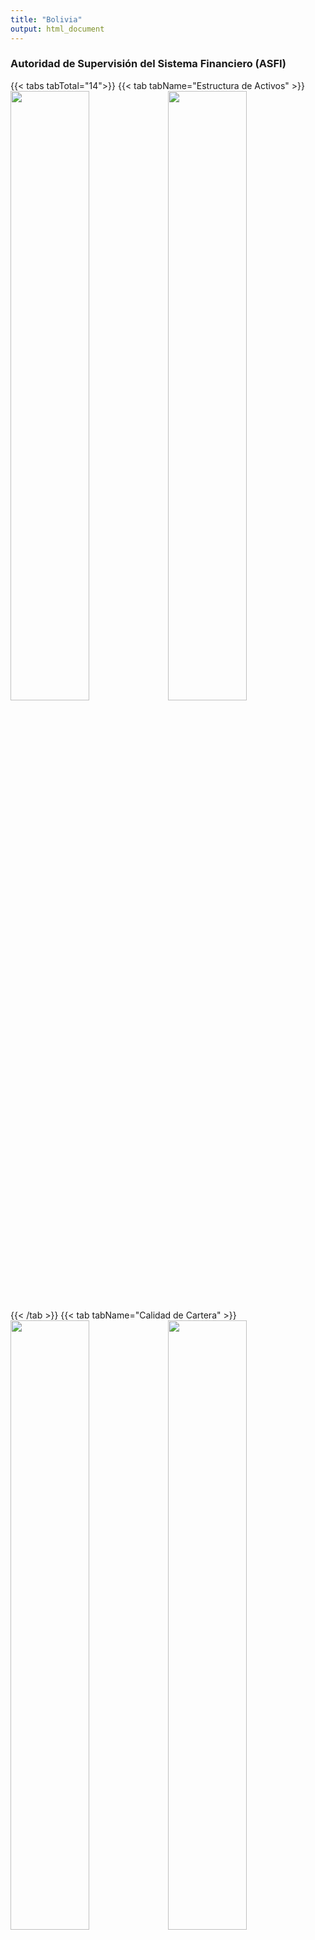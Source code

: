 ```yaml
---
title: "Bolivia"
output: html_document
---
```

<script src="{{< blogdown/postref >}}index_files/kePrint/kePrint.js"></script>
<link href="{{< blogdown/postref >}}index_files/lightable/lightable.css" rel="stylesheet" />
<script src="{{< blogdown/postref >}}index_files/kePrint/kePrint.js"></script>
<link href="{{< blogdown/postref >}}index_files/lightable/lightable.css" rel="stylesheet" />







### Autoridad de Supervisión del Sistema Financiero (ASFI)
{{< tabs tabTotal="14">}}
{{< tab tabName="Estructura de Activos" >}}
<img src="../../../../../../../../images/asfi/activos/Cartera Neta_Activo.png" width="50%" /><img src="../../../../../../../../images/asfi/activos/Disponibilidades_Activos.png" width="50%" />
{{< /tab >}}
{{< tab tabName="Calidad de Cartera" >}}
<img src="../../../../../../../../images/asfi/calidad/A Cartera con requerimiento de previsión.png" width="50%" /><img src="../../../../../../../../images/asfi/calidad/B Cartera con requerimiento de previsión.png" width="50%" /><img src="../../../../../../../../images/asfi/calidad/C Cartera con requerimiento de previsión del 20_.png" width="50%" /><img src="../../../../../../../../images/asfi/calidad/Cartera Reprog. o Reestruct. Vencida y Ejec._Cartera Reprog. o Reestruct. Total.png" width="50%" /><img src="../../../../../../../../images/asfi/calidad/Cartera reprogramada o reestructurada vigente_Cartera vigente total.png" width="50%" /><img src="../../../../../../../../images/asfi/calidad/Cartera reprogramada o reestructurada_Cartera.png" width="50%" /><img src="../../../../../../../../images/asfi/calidad/Cartera Vencida Total+Ejecución _Total Cartera.png" width="50%" /><img src="../../../../../../../../images/asfi/calidad/Cartera Vigente Total_Cartera.png" width="50%" /><img src="../../../../../../../../images/asfi/calidad/D Cartera con requerimiento de previsión del 50_.png" width="50%" /><img src="../../../../../../../../images/asfi/calidad/E Cartera con requerimiento de previsión del 80_.png" width="50%" /><img src="../../../../../../../../images/asfi/calidad/F Cartera con requerimiento de previsión del 100_.png" width="50%" /><img src="../../../../../../../../images/asfi/calidad/Prev. Cartera Incobrable_Cartera.png" width="50%" /><img src="../../../../../../../../images/asfi/calidad/Prod. Financieros Devengados por Cobrar CarteraCartera.png" width="50%" />
{{< /tab >}}
{{< tab tabName="Estructura Financiera" >}} 
<img src="../../../../../../../../images/asfi/esfinanciera/Activo improductivo_Patrimonio.png" width="50%" /><img src="../../../../../../../../images/asfi/esfinanciera/Activo Productivo_Activo+Contingente.png" width="50%" /><img src="../../../../../../../../images/asfi/esfinanciera/Activo Productivo-Pasivo con Costo_Pasivo con Costo.png" width="50%" /><img src="../../../../../../../../images/asfi/esfinanciera/Pasivo con Costo_Pasivo+Contingente.png" width="50%" />
{{< /tab >}}
{{< tab tabName="Estructura de Gastos de Administración">}}
<img src="../../../../../../../../images/asfi/gastos/Deprec.y Amortizaciones_Gastos de Administración.png" width="50%" /><img src="../../../../../../../../images/asfi/gastos/Gastos de Administración_Total Egresos.png" width="50%" /><img src="../../../../../../../../images/asfi/gastos/Gastos de Personal_Gastos de Administración.png" width="50%" /><img src="../../../../../../../../images/asfi/gastos/Otros Gastos Administración_Gastos de Administración.png" width="50%" />
{{< /tab >}} 
{{< tab tabName="Ingresos y Gastos Financieros">}}
<img src="../../../../../../../../images/asfi/ingresos/cargosbcb.png" width="50%" /><img src="../../../../../../../../images/asfi/ingresos/Int. Depósitos Caja de Ahorro_Oblig. Púb. Ctas. Ahorro.png" width="50%" /><img src="../../../../../../../../images/asfi/ingresos/Int. Depósitos Púb. a Plazo_Depósitos Púb. a Plazo.png" width="50%" /><img src="../../../../../../../../images/asfi/ingresos/Int. Oblig. con Emp. públicas_Oblig. cemp. públicas.png" width="50%" /><img src="../../../../../../../../images/asfi/ingresos/Int. Oblig. Púb. a la Vista_Oblig. Púb. a la Vista.png" width="50%" /><img src="../../../../../../../../images/asfi/ingresos/Int. penales Cartera en Ejecución Total_Productos cartera en Ejecución.png" width="50%" /><img src="../../../../../../../../images/asfi/ingresos/Int. penales Cartera Vencida Total y en Ejecución Total_Productos cartera Vencida Total y en Ejecución.png" width="50%" /><img src="../../../../../../../../images/asfi/ingresos/Int. penales Cartera Vencida Total_Productos cartera vencida total.png" width="50%" /><img src="../../../../../../../../images/asfi/ingresos/Productos por Cartera Reprog. y Reestruct. Vencida y en Ejec._Cartera Reprog. y Reestruct. Vencida.png" width="50%" /><img src="../../../../../../../../images/asfi/ingresos/Productos por Cartera Reprog. y Reestruct. Vigente_Cartera Reprog. y Reestruct. Vigente.png" width="50%" /><img src="../../../../../../../../images/asfi/ingresos/Productos por Cartera Vencida y en Ejecución_Cartera Vencida y en Ejecución.png" width="50%" /><img src="../../../../../../../../images/asfi/ingresos/Productos por Cartera Vigente_Cartera Vigente.png" width="50%" />
{{< /tab >}} 
{{< tab tabName="Liquidez">}}
<img src="../../../../../../../../images/asfi/liquidez/Activos líquidos_Pasivos de corto plazo.png" width="50%" /><img src="../../../../../../../../images/asfi/liquidez/Disponib.+Inv.Temp._Oblig.a Corto Plazo.png" width="50%" /><img src="../../../../../../../../images/asfi/liquidez/Disponib.+Inv.Temp._Pasivo.png" width="50%" /><img src="../../../../../../../../images/asfi/liquidez/Disponibilidades_Oblig.a Corto Plazo.png" width="50%" /><img src="../../../../../../../../images/asfi/liquidez/Disponibilidades+Inv.Temporarias_Activo.png" width="50%" />
{{< /tab >}} 
{{< tab tabName="Estructura de Obligaciones">}}
<img src="../../../../../../../../images/asfi/obligaciones/Días de permanencia de los depósitos a plazo fijo.png" width="50%" /><img src="../../../../../../../../images/asfi/obligaciones/Oblig. Personas Jurídicas e Institucionales_Total Oblig. Público.png" width="50%" /><img src="../../../../../../../../images/asfi/obligaciones/Oblig. Personas Naturales_Total Oblig. Público.png" width="50%" />
{{< /tab >}} 
{{< tab tabName="Estructura de Pasivos">}}
<img src="../../../../../../../../images/asfi/pasivos/Oblig. con Bancos y Ent. Fin._Pasivo+Patrimonio.png" width="50%" /><img src="../../../../../../../../images/asfi/pasivos/Oblig. con el Público y con Empresas Públicas_Pasivo+Patrimonio.png" width="50%" /><img src="../../../../../../../../images/asfi/pasivos/Oblig. con el_ PúblicoPasivo+Patrimonio.png" width="50%" /><img src="../../../../../../../../images/asfi/pasivos/Oblig. Subordinadas_Pasivo+Patrimonio.png" width="50%" />
{{< /tab >}} 
{{< tab tabName="Ratios de Eficiencia (anualizado)">}}
<img src="../../../../../../../../images/asfi/ratios/Gastos de Administración_(Activo+Contingente).png" width="50%" /><img src="../../../../../../../../images/asfi/ratios/Gastos de Administración_(Cartera+Contingente).png" width="50%" /><img src="../../../../../../../../images/asfi/ratios/Gastos de Administración_Activo Productivo Promedio neto de Contingente.png" width="50%" /><img src="../../../../../../../../images/asfi/ratios/Gastos de Administración_Depósito.png" width="50%" />
{{< /tab >}} 
{{< tab tabName="Ratios de Eficiencia (anualizado)">}}
<img src="../../../../../../../../images/asfi/rentabilidad/Resultado de Operación Bruto_(Activo+Contingente).png" width="50%" /><img src="../../../../../../../../images/asfi/rentabilidad/Resultado de operación después de Incobrables_(Activo + Contingente).png" width="50%" /><img src="../../../../../../../../images/asfi/rentabilidad/Resultado de Operación Neto Antes de Impuestos_(Activo+Contingente).png" width="50%" /><img src="../../../../../../../../images/asfi/rentabilidad/Resultado de Operación Neto_(Activo + Contingente).png" width="50%" /><img src="../../../../../../../../images/asfi/rentabilidad/Resultado Financiero Bruto_(Activo + Contingente).png" width="50%" /><img src="../../../../../../../../images/asfi/rentabilidad/Resultado Neto de la Gestión_(Activo+Contingente) (ROA).png" width="50%" /><img src="../../../../../../../../images/asfi/rentabilidad/Resultado Neto de la Gestión_Patrimonio (ROE.png" width="50%" />
{{< /tab >}} 
{{< tab tabName="Resultados (anualizado)">}}
<img src="../../../../../../../../images/asfi/resultados/Ajustes netos por inflación y por diferencias de cambio_Activo+Conting.png" width="50%" /><img src="../../../../../../../../images/asfi/resultados/Cargos por Incob. Netos de Recuper._Activo+Conting..png" width="50%" /><img src="../../../../../../../../images/asfi/resultados/Deprec. y Desval. Bienes de Uso_Bienes de Uso-Terrenos.png" width="50%" /><img src="../../../../../../../../images/asfi/resultados/Gastos de Administración_Activo+Contingente.png" width="50%" /><img src="../../../../../../../../images/asfi/resultados/Gastos Financieros_Activo+Contingente.png" width="50%" /><img src="../../../../../../../../images/asfi/resultados/Gastos Financieros_Pasivos con costo promedio.png" width="50%" /><img src="../../../../../../../../images/asfi/resultados/Ing. Extraord. y de Gest. Ant. Netos_Activo+Conting..png" width="50%" /><img src="../../../../../../../../images/asfi/resultados/Ingresos Financieros_Activo+Contingente.png" width="50%" /><img src="../../../../../../../../images/asfi/resultados/Otros Ingresos Operativos Netos_Activo+Contingente.png" width="50%" />
{{< /tab >}} 
{{< tab tabName="Solvencia">}}
<img src="../../../../../../../../images/asfi/solvencia/Cartera Vencida + Ejec. reprog. o reestruct._Patrimonio.png" width="50%" /><img src="../../../../../../../../images/asfi/solvencia/Cartera Vencida Total + Eje.Total - Prev_Patrimonio.png" width="50%" /><img src="../../../../../../../../images/asfi/solvencia/Cartera Vencida Total + Ejecución Total_Patrimonio.png" width="50%" /><img src="../../../../../../../../images/asfi/solvencia/Coeficiente de Adecuación Patrimonial.png" width="50%" /><img src="../../../../../../../../images/asfi/solvencia/Patrimonio_Activo.png" width="50%" /><img src="../../../../../../../../images/asfi/solvencia/Patrimonio_Activo+Contingte..png" width="50%" />
{{< /tab >}} 
{{< tab tabName="Cálculo Spread Efectivo (anualizado)">}}
<img src="../../../../../../../../images/asfi/spread/1.png" width="50%" /><img src="../../../../../../../../images/asfi/spread/2.png" width="50%" /><img src="../../../../../../../../images/asfi/spread/3.png" width="50%" /><img src="../../../../../../../../images/asfi/spread/4.png" width="50%" /><img src="../../../../../../../../images/asfi/spread/5.png" width="50%" /><img src="../../../../../../../../images/asfi/spread/6.png" width="50%" /><img src="../../../../../../../../images/asfi/spread/7.png" width="50%" />
{{< /tab >}} 
{{< tab tabName="Utillización Spread Efectivo">}}
<img src="../../../../../../../../images/asfi/spread-efectivo/Ajustes netos por inflación y por diferencia de cambio.png" width="50%" /><img src="../../../../../../../../images/asfi/spread-efectivo/Gastos administrativos.png" width="50%" /><img src="../../../../../../../../images/asfi/spread-efectivo/Incobrabilidad.png" width="50%" /><img src="../../../../../../../../images/asfi/spread-efectivo/Resultados extraordinarios.png" width="50%" /><img src="../../../../../../../../images/asfi/spread-efectivo/Resultados gestiones anteriores.png" width="50%" /><img src="../../../../../../../../images/asfi/spread-efectivo/SPREAD EFECTIVO.png" width="50%" /><img src="../../../../../../../../images/asfi/spread-efectivo/UTILIDAD NETA.png" width="50%" />
{{< /tab >}} 
{{< /tabs >}}



### Banco Central de Bolivia (BCB)


{{< tabs tabTotal="14">}}
{{< tab tabName="Balance BCB">}}



<img src="{{< blogdown/postref >}}index_files/figure-html/balance_bcb-1.png" width="1056" /><table class=" lightable-paper table" style='font-family: "Arial Narrow", arial, helvetica, sans-serif; width: auto !important; margin-left: auto; margin-right: auto; margin-left: auto; margin-right: auto;'>
 <thead>
  <tr>
   <th style="text-align:center;position: sticky; top:0; background-color: #FFFFFF;"> Año </th>
   <th style="text-align:center;position: sticky; top:0; background-color: #FFFFFF;"> Reservas Internacionales Brutas </th>
   <th style="text-align:center;position: sticky; top:0; background-color: #FFFFFF;"> Aportes a Organismos Internacionales </th>
   <th style="text-align:center;position: sticky; top:0; background-color: #FFFFFF;"> Otros Activos Externos de Mediano y Largo Plazo </th>
   <th style="text-align:center;position: sticky; top:0; background-color: #FFFFFF;"> Crédito al Sector Público </th>
   <th style="text-align:center;position: sticky; top:0; background-color: #FFFFFF;"> Crédito al Sector Financiero </th>
   <th style="text-align:center;position: sticky; top:0; background-color: #FFFFFF;"> Otras Cuentas de Activo </th>
   <th style="text-align:center;position: sticky; top:0; background-color: #FFFFFF;"> Total Activo </th>
  </tr>
 </thead>
<tbody>
  <tr>
   <td style="text-align:center;color: #eee !important;background-color: #212529 !important;"> 1998 </td>
   <td style="text-align:center;color: #eee !important;background-color: #212529 !important;"> 6,727 </td>
   <td style="text-align:center;color: #eee !important;background-color: #212529 !important;"> 684 </td>
   <td style="text-align:center;color: #eee !important;background-color: #212529 !important;"> 0 </td>
   <td style="text-align:center;color: #eee !important;background-color: #212529 !important;"> 3,567 </td>
   <td style="text-align:center;color: #eee !important;background-color: #212529 !important;"> 3,090 </td>
   <td style="text-align:center;color: #eee !important;background-color: #212529 !important;"> 8,693 </td>
   <td style="text-align:center;color: #eee !important;background-color: #212529 !important;"> 22,760 </td>
  </tr>
  <tr>
   <td style="text-align:center;color: #eee !important;background-color: #212529 !important;"> 1999 </td>
   <td style="text-align:center;color: #eee !important;background-color: #212529 !important;"> 7,312 </td>
   <td style="text-align:center;color: #eee !important;background-color: #212529 !important;"> 733 </td>
   <td style="text-align:center;color: #eee !important;background-color: #212529 !important;"> 0 </td>
   <td style="text-align:center;color: #eee !important;background-color: #212529 !important;"> 4,057 </td>
   <td style="text-align:center;color: #eee !important;background-color: #212529 !important;"> 3,375 </td>
   <td style="text-align:center;color: #eee !important;background-color: #212529 !important;"> 720 </td>
   <td style="text-align:center;color: #eee !important;background-color: #212529 !important;"> 16,196 </td>
  </tr>
  <tr>
   <td style="text-align:center;color: #eee !important;background-color: #212529 !important;"> 2000 </td>
   <td style="text-align:center;color: #eee !important;background-color: #212529 !important;"> 7,399 </td>
   <td style="text-align:center;color: #eee !important;background-color: #212529 !important;"> 789 </td>
   <td style="text-align:center;color: #eee !important;background-color: #212529 !important;"> 0 </td>
   <td style="text-align:center;color: #eee !important;background-color: #212529 !important;"> 4,661 </td>
   <td style="text-align:center;color: #eee !important;background-color: #212529 !important;"> 2,707 </td>
   <td style="text-align:center;color: #eee !important;background-color: #212529 !important;"> 998 </td>
   <td style="text-align:center;color: #eee !important;background-color: #212529 !important;"> 16,554 </td>
  </tr>
  <tr>
   <td style="text-align:center;color: #eee !important;background-color: #212529 !important;"> 2001 </td>
   <td style="text-align:center;color: #eee !important;background-color: #212529 !important;"> 7,690 </td>
   <td style="text-align:center;color: #eee !important;background-color: #212529 !important;"> 850 </td>
   <td style="text-align:center;color: #eee !important;background-color: #212529 !important;"> 0 </td>
   <td style="text-align:center;color: #eee !important;background-color: #212529 !important;"> 5,436 </td>
   <td style="text-align:center;color: #eee !important;background-color: #212529 !important;"> 2,618 </td>
   <td style="text-align:center;color: #eee !important;background-color: #212529 !important;"> 1,048 </td>
   <td style="text-align:center;color: #eee !important;background-color: #212529 !important;"> 17,642 </td>
  </tr>
  <tr>
   <td style="text-align:center;color: #eee !important;background-color: #212529 !important;"> 2002 </td>
   <td style="text-align:center;color: #eee !important;background-color: #212529 !important;"> 6,709 </td>
   <td style="text-align:center;color: #eee !important;background-color: #212529 !important;"> 946 </td>
   <td style="text-align:center;color: #eee !important;background-color: #212529 !important;"> 0 </td>
   <td style="text-align:center;color: #eee !important;background-color: #212529 !important;"> 6,492 </td>
   <td style="text-align:center;color: #eee !important;background-color: #212529 !important;"> 2,501 </td>
   <td style="text-align:center;color: #eee !important;background-color: #212529 !important;"> 934 </td>
   <td style="text-align:center;color: #eee !important;background-color: #212529 !important;"> 17,582 </td>
  </tr>
  <tr>
   <td style="text-align:center;color: #eee !important;background-color: #212529 !important;"> 2003 </td>
   <td style="text-align:center;color: #eee !important;background-color: #212529 !important;"> 8,572 </td>
   <td style="text-align:center;color: #eee !important;background-color: #212529 !important;"> 1,082 </td>
   <td style="text-align:center;color: #eee !important;background-color: #212529 !important;"> 44 </td>
   <td style="text-align:center;color: #eee !important;background-color: #212529 !important;"> 7,253 </td>
   <td style="text-align:center;color: #eee !important;background-color: #212529 !important;"> 2,497 </td>
   <td style="text-align:center;color: #eee !important;background-color: #212529 !important;"> 1,029 </td>
   <td style="text-align:center;color: #eee !important;background-color: #212529 !important;"> 20,476 </td>
  </tr>
  <tr>
   <td style="text-align:center;color: #eee !important;background-color: #212529 !important;"> 2004 </td>
   <td style="text-align:center;color: #eee !important;background-color: #212529 !important;"> 10,225 </td>
   <td style="text-align:center;color: #eee !important;background-color: #212529 !important;"> 1,134 </td>
   <td style="text-align:center;color: #eee !important;background-color: #212529 !important;"> 121 </td>
   <td style="text-align:center;color: #eee !important;background-color: #212529 !important;"> 7,866 </td>
   <td style="text-align:center;color: #eee !important;background-color: #212529 !important;"> 2,182 </td>
   <td style="text-align:center;color: #eee !important;background-color: #212529 !important;"> 905 </td>
   <td style="text-align:center;color: #eee !important;background-color: #212529 !important;"> 22,432 </td>
  </tr>
  <tr>
   <td style="text-align:center;color: #eee !important;background-color: #212529 !important;"> 2005 </td>
   <td style="text-align:center;color: #eee !important;background-color: #212529 !important;"> 14,387 </td>
   <td style="text-align:center;color: #eee !important;background-color: #212529 !important;"> 1,151 </td>
   <td style="text-align:center;color: #eee !important;background-color: #212529 !important;"> 142 </td>
   <td style="text-align:center;color: #eee !important;background-color: #212529 !important;"> 8,025 </td>
   <td style="text-align:center;color: #eee !important;background-color: #212529 !important;"> 2,071 </td>
   <td style="text-align:center;color: #eee !important;background-color: #212529 !important;"> 876 </td>
   <td style="text-align:center;color: #eee !important;background-color: #212529 !important;"> 26,653 </td>
  </tr>
  <tr>
   <td style="text-align:center;color: #eee !important;background-color: #212529 !important;"> 2006 </td>
   <td style="text-align:center;color: #eee !important;background-color: #212529 !important;"> 25,328 </td>
   <td style="text-align:center;color: #eee !important;background-color: #212529 !important;"> 1,164 </td>
   <td style="text-align:center;color: #eee !important;background-color: #212529 !important;"> 1,395 </td>
   <td style="text-align:center;color: #eee !important;background-color: #212529 !important;"> 6,220 </td>
   <td style="text-align:center;color: #eee !important;background-color: #212529 !important;"> 2,016 </td>
   <td style="text-align:center;color: #eee !important;background-color: #212529 !important;"> 1,014 </td>
   <td style="text-align:center;color: #eee !important;background-color: #212529 !important;"> 37,137 </td>
  </tr>
  <tr>
   <td style="text-align:center;color: #eee !important;background-color: #212529 !important;"> 2007 </td>
   <td style="text-align:center;color: #eee !important;background-color: #212529 !important;"> 40,261 </td>
   <td style="text-align:center;color: #eee !important;background-color: #212529 !important;"> 1,133 </td>
   <td style="text-align:center;color: #eee !important;background-color: #212529 !important;"> 1,469 </td>
   <td style="text-align:center;color: #eee !important;background-color: #212529 !important;"> 6,511 </td>
   <td style="text-align:center;color: #eee !important;background-color: #212529 !important;"> 2,119 </td>
   <td style="text-align:center;color: #eee !important;background-color: #212529 !important;"> 998 </td>
   <td style="text-align:center;color: #eee !important;background-color: #212529 !important;"> 52,491 </td>
  </tr>
  <tr>
   <td style="text-align:center;color: #eee !important;background-color: #212529 !important;"> 2008 </td>
   <td style="text-align:center;color: #eee !important;background-color: #212529 !important;"> 53,824 </td>
   <td style="text-align:center;color: #eee !important;background-color: #212529 !important;"> 1,059 </td>
   <td style="text-align:center;color: #eee !important;background-color: #212529 !important;"> 1,417 </td>
   <td style="text-align:center;color: #eee !important;background-color: #212529 !important;"> 8,910 </td>
   <td style="text-align:center;color: #eee !important;background-color: #212529 !important;"> 1,681 </td>
   <td style="text-align:center;color: #eee !important;background-color: #212529 !important;"> 981 </td>
   <td style="text-align:center;color: #eee !important;background-color: #212529 !important;"> 67,872 </td>
  </tr>
  <tr>
   <td style="text-align:center;color: #eee !important;background-color: #212529 !important;"> 2009 </td>
   <td style="text-align:center;color: #eee !important;background-color: #212529 !important;"> 59,806 </td>
   <td style="text-align:center;color: #eee !important;background-color: #212529 !important;"> 1,078 </td>
   <td style="text-align:center;color: #eee !important;background-color: #212529 !important;"> 1,466 </td>
   <td style="text-align:center;color: #eee !important;background-color: #212529 !important;"> 9,530 </td>
   <td style="text-align:center;color: #eee !important;background-color: #212529 !important;"> 1,364 </td>
   <td style="text-align:center;color: #eee !important;background-color: #212529 !important;"> 968 </td>
   <td style="text-align:center;color: #eee !important;background-color: #212529 !important;"> 74,210 </td>
  </tr>
  <tr>
   <td style="text-align:center;color: #eee !important;background-color: #212529 !important;"> 2010 </td>
   <td style="text-align:center;color: #eee !important;background-color: #212529 !important;"> 67,528 </td>
   <td style="text-align:center;color: #eee !important;background-color: #212529 !important;"> 1,321 </td>
   <td style="text-align:center;color: #eee !important;background-color: #212529 !important;"> 1,621 </td>
   <td style="text-align:center;color: #eee !important;background-color: #212529 !important;"> 10,215 </td>
   <td style="text-align:center;color: #eee !important;background-color: #212529 !important;"> 1,293 </td>
   <td style="text-align:center;color: #eee !important;background-color: #212529 !important;"> 983 </td>
   <td style="text-align:center;color: #eee !important;background-color: #212529 !important;"> 82,961 </td>
  </tr>
  <tr>
   <td style="text-align:center;color: #eee !important;background-color: #212529 !important;"> 2011 </td>
   <td style="text-align:center;color: #eee !important;background-color: #212529 !important;"> 82,450 </td>
   <td style="text-align:center;color: #eee !important;background-color: #212529 !important;"> 1,345 </td>
   <td style="text-align:center;color: #eee !important;background-color: #212529 !important;"> 1,467 </td>
   <td style="text-align:center;color: #eee !important;background-color: #212529 !important;"> 13,475 </td>
   <td style="text-align:center;color: #eee !important;background-color: #212529 !important;"> 1,073 </td>
   <td style="text-align:center;color: #eee !important;background-color: #212529 !important;"> 930 </td>
   <td style="text-align:center;color: #eee !important;background-color: #212529 !important;"> 100,740 </td>
  </tr>
  <tr>
   <td style="text-align:center;color: #eee !important;background-color: #212529 !important;"> 2012 </td>
   <td style="text-align:center;color: #eee !important;background-color: #212529 !important;"> 95,537 </td>
   <td style="text-align:center;color: #eee !important;background-color: #212529 !important;"> 2,166 </td>
   <td style="text-align:center;color: #eee !important;background-color: #212529 !important;"> 1,479 </td>
   <td style="text-align:center;color: #eee !important;background-color: #212529 !important;"> 18,151 </td>
   <td style="text-align:center;color: #eee !important;background-color: #212529 !important;"> 1,230 </td>
   <td style="text-align:center;color: #eee !important;background-color: #212529 !important;"> 925 </td>
   <td style="text-align:center;color: #eee !important;background-color: #212529 !important;"> 119,488 </td>
  </tr>
  <tr>
   <td style="text-align:center;color: #eee !important;background-color: #212529 !important;"> 2013 </td>
   <td style="text-align:center;color: #eee !important;background-color: #212529 !important;"> 98,991 </td>
   <td style="text-align:center;color: #eee !important;background-color: #212529 !important;"> 1,683 </td>
   <td style="text-align:center;color: #eee !important;background-color: #212529 !important;"> 1,733 </td>
   <td style="text-align:center;color: #eee !important;background-color: #212529 !important;"> 22,555 </td>
   <td style="text-align:center;color: #eee !important;background-color: #212529 !important;"> 5,304 </td>
   <td style="text-align:center;color: #eee !important;background-color: #212529 !important;"> 832 </td>
   <td style="text-align:center;color: #eee !important;background-color: #212529 !important;"> 131,098 </td>
  </tr>
  <tr>
   <td style="text-align:center;color: #eee !important;background-color: #212529 !important;"> 2014 </td>
   <td style="text-align:center;color: #eee !important;background-color: #212529 !important;"> 103,745 </td>
   <td style="text-align:center;color: #eee !important;background-color: #212529 !important;"> 1,755 </td>
   <td style="text-align:center;color: #eee !important;background-color: #212529 !important;"> 1,689 </td>
   <td style="text-align:center;color: #eee !important;background-color: #212529 !important;"> 26,354 </td>
   <td style="text-align:center;color: #eee !important;background-color: #212529 !important;"> 5,371 </td>
   <td style="text-align:center;color: #eee !important;background-color: #212529 !important;"> 839 </td>
   <td style="text-align:center;color: #eee !important;background-color: #212529 !important;"> 139,754 </td>
  </tr>
  <tr>
   <td style="text-align:center;color: #eee !important;background-color: #212529 !important;"> 2015 </td>
   <td style="text-align:center;color: #eee !important;background-color: #212529 !important;"> 89,565 </td>
   <td style="text-align:center;color: #eee !important;background-color: #212529 !important;"> 1,733 </td>
   <td style="text-align:center;color: #eee !important;background-color: #212529 !important;"> 1,696 </td>
   <td style="text-align:center;color: #eee !important;background-color: #212529 !important;"> 31,516 </td>
   <td style="text-align:center;color: #eee !important;background-color: #212529 !important;"> 5,215 </td>
   <td style="text-align:center;color: #eee !important;background-color: #212529 !important;"> 1,581 </td>
   <td style="text-align:center;color: #eee !important;background-color: #212529 !important;"> 131,305 </td>
  </tr>
  <tr>
   <td style="text-align:center;color: #eee !important;background-color: #212529 !important;"> 2016 </td>
   <td style="text-align:center;color: #eee !important;background-color: #212529 !important;"> 69,158 </td>
   <td style="text-align:center;color: #eee !important;background-color: #212529 !important;"> 1,631 </td>
   <td style="text-align:center;color: #eee !important;background-color: #212529 !important;"> 1,717 </td>
   <td style="text-align:center;color: #eee !important;background-color: #212529 !important;"> 38,696 </td>
   <td style="text-align:center;color: #eee !important;background-color: #212529 !important;"> 5,281 </td>
   <td style="text-align:center;color: #eee !important;background-color: #212529 !important;"> 2,194 </td>
   <td style="text-align:center;color: #eee !important;background-color: #212529 !important;"> 118,677 </td>
  </tr>
  <tr>
   <td style="text-align:center;color: #eee !important;background-color: #212529 !important;"> 2017 </td>
   <td style="text-align:center;color: #eee !important;background-color: #212529 !important;"> 70,388 </td>
   <td style="text-align:center;color: #eee !important;background-color: #212529 !important;"> 1,546 </td>
   <td style="text-align:center;color: #eee !important;background-color: #212529 !important;"> 1,746 </td>
   <td style="text-align:center;color: #eee !important;background-color: #212529 !important;"> 46,408 </td>
   <td style="text-align:center;color: #eee !important;background-color: #212529 !important;"> 2,507 </td>
   <td style="text-align:center;color: #eee !important;background-color: #212529 !important;"> 2,166 </td>
   <td style="text-align:center;color: #eee !important;background-color: #212529 !important;"> 124,760 </td>
  </tr>
  <tr>
   <td style="text-align:center;color: #eee !important;background-color: #212529 !important;"> 2018 </td>
   <td style="text-align:center;color: #eee !important;background-color: #212529 !important;"> 61,372 </td>
   <td style="text-align:center;color: #eee !important;background-color: #212529 !important;"> 1,541 </td>
   <td style="text-align:center;color: #eee !important;background-color: #212529 !important;"> 1,753 </td>
   <td style="text-align:center;color: #eee !important;background-color: #212529 !important;"> 52,830 </td>
   <td style="text-align:center;color: #eee !important;background-color: #212529 !important;"> 447 </td>
   <td style="text-align:center;color: #eee !important;background-color: #212529 !important;"> 2,134 </td>
   <td style="text-align:center;color: #eee !important;background-color: #212529 !important;"> 120,077 </td>
  </tr>
  <tr>
   <td style="text-align:center;color: #eee !important;background-color: #212529 !important;"> 2019 </td>
   <td style="text-align:center;color: #eee !important;background-color: #212529 !important;"> 44,367 </td>
   <td style="text-align:center;color: #eee !important;background-color: #212529 !important;"> 1,529 </td>
   <td style="text-align:center;color: #eee !important;background-color: #212529 !important;"> 1,803 </td>
   <td style="text-align:center;color: #eee !important;background-color: #212529 !important;"> 60,469 </td>
   <td style="text-align:center;color: #eee !important;background-color: #212529 !important;"> 10,384 </td>
   <td style="text-align:center;color: #eee !important;background-color: #212529 !important;"> 2,138 </td>
   <td style="text-align:center;color: #eee !important;background-color: #212529 !important;"> 120,691 </td>
  </tr>
  <tr>
   <td style="text-align:center;color: #eee !important;background-color: #212529 !important;"> 2020 </td>
   <td style="text-align:center;color: #eee !important;background-color: #212529 !important;"> 36,193 </td>
   <td style="text-align:center;color: #eee !important;background-color: #212529 !important;"> 1,520 </td>
   <td style="text-align:center;color: #eee !important;background-color: #212529 !important;"> 1,868 </td>
   <td style="text-align:center;color: #eee !important;background-color: #212529 !important;"> 84,888 </td>
   <td style="text-align:center;color: #eee !important;background-color: #212529 !important;"> 16,778 </td>
   <td style="text-align:center;color: #eee !important;background-color: #212529 !important;"> 2,183 </td>
   <td style="text-align:center;color: #eee !important;background-color: #212529 !important;"> 143,429 </td>
  </tr>
  <tr>
   <td style="text-align:center;color: #eee !important;background-color: #212529 !important;"> 2021 </td>
   <td style="text-align:center;color: #eee !important;background-color: #212529 !important;"> 32,609 </td>
   <td style="text-align:center;color: #eee !important;background-color: #212529 !important;"> 1,520 </td>
   <td style="text-align:center;color: #eee !important;background-color: #212529 !important;"> 1,970 </td>
   <td style="text-align:center;color: #eee !important;background-color: #212529 !important;"> 98,666 </td>
   <td style="text-align:center;color: #eee !important;background-color: #212529 !important;"> 18,587 </td>
   <td style="text-align:center;color: #eee !important;background-color: #212529 !important;"> 2,128 </td>
   <td style="text-align:center;color: #eee !important;background-color: #212529 !important;"> 155,480 </td>
  </tr>
  <tr>
   <td style="text-align:center;color: #eee !important;background-color: #212529 !important;"> 2022 </td>
   <td style="text-align:center;color: #eee !important;background-color: #212529 !important;"> 26,042 </td>
   <td style="text-align:center;color: #eee !important;background-color: #212529 !important;"> 1,520 </td>
   <td style="text-align:center;color: #eee !important;background-color: #212529 !important;"> 1,971 </td>
   <td style="text-align:center;color: #eee !important;background-color: #212529 !important;"> 102,607 </td>
   <td style="text-align:center;color: #eee !important;background-color: #212529 !important;"> 20,506 </td>
   <td style="text-align:center;color: #eee !important;background-color: #212529 !important;"> 2,160 </td>
   <td style="text-align:center;color: #eee !important;background-color: #212529 !important;"> 154,806 </td>
  </tr>
</tbody>
</table>

<table class=" lightable-paper table" style='font-family: "Arial Narrow", arial, helvetica, sans-serif; width: auto !important; margin-left: auto; margin-right: auto; margin-left: auto; margin-right: auto;'>
 <thead>
  <tr>
   <th style="text-align:center;position: sticky; top:0; background-color: #FFFFFF;"> Año </th>
   <th style="text-align:center;position: sticky; top:0; background-color: #FFFFFF;"> Emisión Monetaria </th>
   <th style="text-align:center;position: sticky; top:0; background-color: #FFFFFF;"> Depósitos Bancarios </th>
   <th style="text-align:center;position: sticky; top:0; background-color: #FFFFFF;"> Obligaciones Externas a Mediano y Largo Plazo </th>
   <th style="text-align:center;position: sticky; top:0; background-color: #FFFFFF;"> Otras Cuentas Pasivo </th>
   <th style="text-align:center;position: sticky; top:0; background-color: #FFFFFF;"> Patrimonio Neto </th>
   <th style="text-align:center;position: sticky; top:0; background-color: #FFFFFF;"> Depósitos del Sector Público </th>
   <th style="text-align:center;position: sticky; top:0; background-color: #FFFFFF;"> Total Pasivo </th>
  </tr>
 </thead>
<tbody>
  <tr>
   <td style="text-align:center;color: #eee !important;background-color: #212529 !important;"> 1998 </td>
   <td style="text-align:center;color: #eee !important;background-color: #212529 !important;"> 2,419 </td>
   <td style="text-align:center;color: #eee !important;background-color: #212529 !important;"> 1,150 </td>
   <td style="text-align:center;color: #eee !important;background-color: #212529 !important;"> 2,455 </td>
   <td style="text-align:center;color: #eee !important;background-color: #212529 !important;"> 8,507 </td>
   <td style="text-align:center;color: #eee !important;background-color: #212529 !important;"> 3,221 </td>
   <td style="text-align:center;color: #eee !important;background-color: #212529 !important;"> 4,007 </td>
   <td style="text-align:center;color: #eee !important;background-color: #212529 !important;"> 22,606 </td>
  </tr>
  <tr>
   <td style="text-align:center;color: #eee !important;background-color: #212529 !important;"> 1999 </td>
   <td style="text-align:center;color: #eee !important;background-color: #212529 !important;"> 2,419 </td>
   <td style="text-align:center;color: #eee !important;background-color: #212529 !important;"> 1,870 </td>
   <td style="text-align:center;color: #eee !important;background-color: #212529 !important;"> 2,407 </td>
   <td style="text-align:center;color: #eee !important;background-color: #212529 !important;"> 206 </td>
   <td style="text-align:center;color: #eee !important;background-color: #212529 !important;"> 3,877 </td>
   <td style="text-align:center;color: #eee !important;background-color: #212529 !important;"> 4,368 </td>
   <td style="text-align:center;color: #eee !important;background-color: #212529 !important;"> 15,939 </td>
  </tr>
  <tr>
   <td style="text-align:center;color: #eee !important;background-color: #212529 !important;"> 2000 </td>
   <td style="text-align:center;color: #eee !important;background-color: #212529 !important;"> 2,424 </td>
   <td style="text-align:center;color: #eee !important;background-color: #212529 !important;"> 2,078 </td>
   <td style="text-align:center;color: #eee !important;background-color: #212529 !important;"> 2,212 </td>
   <td style="text-align:center;color: #eee !important;background-color: #212529 !important;"> 193 </td>
   <td style="text-align:center;color: #eee !important;background-color: #212529 !important;"> 4,508 </td>
   <td style="text-align:center;color: #eee !important;background-color: #212529 !important;"> 4,332 </td>
   <td style="text-align:center;color: #eee !important;background-color: #212529 !important;"> 16,386 </td>
  </tr>
  <tr>
   <td style="text-align:center;color: #eee !important;background-color: #212529 !important;"> 2001 </td>
   <td style="text-align:center;color: #eee !important;background-color: #212529 !important;"> 2,700 </td>
   <td style="text-align:center;color: #eee !important;background-color: #212529 !important;"> 2,128 </td>
   <td style="text-align:center;color: #eee !important;background-color: #212529 !important;"> 1,788 </td>
   <td style="text-align:center;color: #eee !important;background-color: #212529 !important;"> 200 </td>
   <td style="text-align:center;color: #eee !important;background-color: #212529 !important;"> 5,396 </td>
   <td style="text-align:center;color: #eee !important;background-color: #212529 !important;"> 4,783 </td>
   <td style="text-align:center;color: #eee !important;background-color: #212529 !important;"> 17,537 </td>
  </tr>
  <tr>
   <td style="text-align:center;color: #eee !important;background-color: #212529 !important;"> 2002 </td>
   <td style="text-align:center;color: #eee !important;background-color: #212529 !important;"> 3,037 </td>
   <td style="text-align:center;color: #eee !important;background-color: #212529 !important;"> 1,750 </td>
   <td style="text-align:center;color: #eee !important;background-color: #212529 !important;"> 876 </td>
   <td style="text-align:center;color: #eee !important;background-color: #212529 !important;"> 171 </td>
   <td style="text-align:center;color: #eee !important;background-color: #212529 !important;"> 6,905 </td>
   <td style="text-align:center;color: #eee !important;background-color: #212529 !important;"> 4,302 </td>
   <td style="text-align:center;color: #eee !important;background-color: #212529 !important;"> 17,578 </td>
  </tr>
  <tr>
   <td style="text-align:center;color: #eee !important;background-color: #212529 !important;"> 2003 </td>
   <td style="text-align:center;color: #eee !important;background-color: #212529 !important;"> 3,525 </td>
   <td style="text-align:center;color: #eee !important;background-color: #212529 !important;"> 1,879 </td>
   <td style="text-align:center;color: #eee !important;background-color: #212529 !important;"> 918 </td>
   <td style="text-align:center;color: #eee !important;background-color: #212529 !important;"> 82 </td>
   <td style="text-align:center;color: #eee !important;background-color: #212529 !important;"> 7,914 </td>
   <td style="text-align:center;color: #eee !important;background-color: #212529 !important;"> 4,990 </td>
   <td style="text-align:center;color: #eee !important;background-color: #212529 !important;"> 20,476 </td>
  </tr>
  <tr>
   <td style="text-align:center;color: #eee !important;background-color: #212529 !important;"> 2004 </td>
   <td style="text-align:center;color: #eee !important;background-color: #212529 !important;"> 4,283 </td>
   <td style="text-align:center;color: #eee !important;background-color: #212529 !important;"> 2,021 </td>
   <td style="text-align:center;color: #eee !important;background-color: #212529 !important;"> 50 </td>
   <td style="text-align:center;color: #eee !important;background-color: #212529 !important;"> 85 </td>
   <td style="text-align:center;color: #eee !important;background-color: #212529 !important;"> 8,568 </td>
   <td style="text-align:center;color: #eee !important;background-color: #212529 !important;"> 5,961 </td>
   <td style="text-align:center;color: #eee !important;background-color: #212529 !important;"> 22,432 </td>
  </tr>
  <tr>
   <td style="text-align:center;color: #eee !important;background-color: #212529 !important;"> 2005 </td>
   <td style="text-align:center;color: #eee !important;background-color: #212529 !important;"> 6,180 </td>
   <td style="text-align:center;color: #eee !important;background-color: #212529 !important;"> 2,413 </td>
   <td style="text-align:center;color: #eee !important;background-color: #212529 !important;"> 41 </td>
   <td style="text-align:center;color: #eee !important;background-color: #212529 !important;"> 87 </td>
   <td style="text-align:center;color: #eee !important;background-color: #212529 !important;"> 9,624 </td>
   <td style="text-align:center;color: #eee !important;background-color: #212529 !important;"> 7,337 </td>
   <td style="text-align:center;color: #eee !important;background-color: #212529 !important;"> 26,653 </td>
  </tr>
  <tr>
   <td style="text-align:center;color: #eee !important;background-color: #212529 !important;"> 2006 </td>
   <td style="text-align:center;color: #eee !important;background-color: #212529 !important;"> 8,774 </td>
   <td style="text-align:center;color: #eee !important;background-color: #212529 !important;"> 4,377 </td>
   <td style="text-align:center;color: #eee !important;background-color: #212529 !important;"> 31 </td>
   <td style="text-align:center;color: #eee !important;background-color: #212529 !important;"> 98 </td>
   <td style="text-align:center;color: #eee !important;background-color: #212529 !important;"> 11,050 </td>
   <td style="text-align:center;color: #eee !important;background-color: #212529 !important;"> 12,367 </td>
   <td style="text-align:center;color: #eee !important;background-color: #212529 !important;"> 37,137 </td>
  </tr>
  <tr>
   <td style="text-align:center;color: #eee !important;background-color: #212529 !important;"> 2007 </td>
   <td style="text-align:center;color: #eee !important;background-color: #212529 !important;"> 14,103 </td>
   <td style="text-align:center;color: #eee !important;background-color: #212529 !important;"> 10,936 </td>
   <td style="text-align:center;color: #eee !important;background-color: #212529 !important;"> 92 </td>
   <td style="text-align:center;color: #eee !important;background-color: #212529 !important;"> 235 </td>
   <td style="text-align:center;color: #eee !important;background-color: #212529 !important;"> 12,221 </td>
   <td style="text-align:center;color: #eee !important;background-color: #212529 !important;"> 14,573 </td>
   <td style="text-align:center;color: #eee !important;background-color: #212529 !important;"> 52,490 </td>
  </tr>
  <tr>
   <td style="text-align:center;color: #eee !important;background-color: #212529 !important;"> 2008 </td>
   <td style="text-align:center;color: #eee !important;background-color: #212529 !important;"> 17,043 </td>
   <td style="text-align:center;color: #eee !important;background-color: #212529 !important;"> 20,546 </td>
   <td style="text-align:center;color: #eee !important;background-color: #212529 !important;"> 80 </td>
   <td style="text-align:center;color: #eee !important;background-color: #212529 !important;"> 283 </td>
   <td style="text-align:center;color: #eee !important;background-color: #212529 !important;"> 8,744 </td>
   <td style="text-align:center;color: #eee !important;background-color: #212529 !important;"> 20,842 </td>
   <td style="text-align:center;color: #eee !important;background-color: #212529 !important;"> 67,872 </td>
  </tr>
  <tr>
   <td style="text-align:center;color: #eee !important;background-color: #212529 !important;"> 2009 </td>
   <td style="text-align:center;color: #eee !important;background-color: #212529 !important;"> 18,892 </td>
   <td style="text-align:center;color: #eee !important;background-color: #212529 !important;"> 21,548 </td>
   <td style="text-align:center;color: #eee !important;background-color: #212529 !important;"> 1,862 </td>
   <td style="text-align:center;color: #eee !important;background-color: #212529 !important;"> 159 </td>
   <td style="text-align:center;color: #eee !important;background-color: #212529 !important;"> 9,821 </td>
   <td style="text-align:center;color: #eee !important;background-color: #212529 !important;"> 21,567 </td>
   <td style="text-align:center;color: #eee !important;background-color: #212529 !important;"> 74,210 </td>
  </tr>
  <tr>
   <td style="text-align:center;color: #eee !important;background-color: #212529 !important;"> 2010 </td>
   <td style="text-align:center;color: #eee !important;background-color: #212529 !important;"> 24,586 </td>
   <td style="text-align:center;color: #eee !important;background-color: #212529 !important;"> 15,997 </td>
   <td style="text-align:center;color: #eee !important;background-color: #212529 !important;"> 1,824 </td>
   <td style="text-align:center;color: #eee !important;background-color: #212529 !important;"> 147 </td>
   <td style="text-align:center;color: #eee !important;background-color: #212529 !important;"> 10,768 </td>
   <td style="text-align:center;color: #eee !important;background-color: #212529 !important;"> 29,249 </td>
   <td style="text-align:center;color: #eee !important;background-color: #212529 !important;"> 82,961 </td>
  </tr>
  <tr>
   <td style="text-align:center;color: #eee !important;background-color: #212529 !important;"> 2011 </td>
   <td style="text-align:center;color: #eee !important;background-color: #212529 !important;"> 28,585 </td>
   <td style="text-align:center;color: #eee !important;background-color: #212529 !important;"> 22,774 </td>
   <td style="text-align:center;color: #eee !important;background-color: #212529 !important;"> 1,787 </td>
   <td style="text-align:center;color: #eee !important;background-color: #212529 !important;"> 378 </td>
   <td style="text-align:center;color: #eee !important;background-color: #212529 !important;"> 10,165 </td>
   <td style="text-align:center;color: #eee !important;background-color: #212529 !important;"> 36,648 </td>
   <td style="text-align:center;color: #eee !important;background-color: #212529 !important;"> 100,740 </td>
  </tr>
  <tr>
   <td style="text-align:center;color: #eee !important;background-color: #212529 !important;"> 2012 </td>
   <td style="text-align:center;color: #eee !important;background-color: #212529 !important;"> 32,665 </td>
   <td style="text-align:center;color: #eee !important;background-color: #212529 !important;"> 24,849 </td>
   <td style="text-align:center;color: #eee !important;background-color: #212529 !important;"> 1,789 </td>
   <td style="text-align:center;color: #eee !important;background-color: #212529 !important;"> 269 </td>
   <td style="text-align:center;color: #eee !important;background-color: #212529 !important;"> 12,171 </td>
   <td style="text-align:center;color: #eee !important;background-color: #212529 !important;"> 47,467 </td>
   <td style="text-align:center;color: #eee !important;background-color: #212529 !important;"> 119,488 </td>
  </tr>
  <tr>
   <td style="text-align:center;color: #eee !important;background-color: #212529 !important;"> 2013 </td>
   <td style="text-align:center;color: #eee !important;background-color: #212529 !important;"> 37,001 </td>
   <td style="text-align:center;color: #eee !important;background-color: #212529 !important;"> 27,295 </td>
   <td style="text-align:center;color: #eee !important;background-color: #212529 !important;"> 1,787 </td>
   <td style="text-align:center;color: #eee !important;background-color: #212529 !important;"> 4,237 </td>
   <td style="text-align:center;color: #eee !important;background-color: #212529 !important;"> 4,182 </td>
   <td style="text-align:center;color: #eee !important;background-color: #212529 !important;"> 56,368 </td>
   <td style="text-align:center;color: #eee !important;background-color: #212529 !important;"> 131,098 </td>
  </tr>
  <tr>
   <td style="text-align:center;color: #eee !important;background-color: #212529 !important;"> 2014 </td>
   <td style="text-align:center;color: #eee !important;background-color: #212529 !important;"> 41,372 </td>
   <td style="text-align:center;color: #eee !important;background-color: #212529 !important;"> 31,373 </td>
   <td style="text-align:center;color: #eee !important;background-color: #212529 !important;"> 1,631 </td>
   <td style="text-align:center;color: #eee !important;background-color: #212529 !important;"> 7,250 </td>
   <td style="text-align:center;color: #eee !important;background-color: #212529 !important;"> 2,265 </td>
   <td style="text-align:center;color: #eee !important;background-color: #212529 !important;"> 55,683 </td>
   <td style="text-align:center;color: #eee !important;background-color: #212529 !important;"> 139,754 </td>
  </tr>
  <tr>
   <td style="text-align:center;color: #eee !important;background-color: #212529 !important;"> 2015 </td>
   <td style="text-align:center;color: #eee !important;background-color: #212529 !important;"> 42,923 </td>
   <td style="text-align:center;color: #eee !important;background-color: #212529 !important;"> 37,448 </td>
   <td style="text-align:center;color: #eee !important;background-color: #212529 !important;"> 1,562 </td>
   <td style="text-align:center;color: #eee !important;background-color: #212529 !important;"> -858 </td>
   <td style="text-align:center;color: #eee !important;background-color: #212529 !important;"> 2,727 </td>
   <td style="text-align:center;color: #eee !important;background-color: #212529 !important;"> 47,378 </td>
   <td style="text-align:center;color: #eee !important;background-color: #212529 !important;"> 131,305 </td>
  </tr>
  <tr>
   <td style="text-align:center;color: #eee !important;background-color: #212529 !important;"> 2016 </td>
   <td style="text-align:center;color: #eee !important;background-color: #212529 !important;"> 43,145 </td>
   <td style="text-align:center;color: #eee !important;background-color: #212529 !important;"> 25,495 </td>
   <td style="text-align:center;color: #eee !important;background-color: #212529 !important;"> 1,509 </td>
   <td style="text-align:center;color: #eee !important;background-color: #212529 !important;"> 49 </td>
   <td style="text-align:center;color: #eee !important;background-color: #212529 !important;"> 4,388 </td>
   <td style="text-align:center;color: #eee !important;background-color: #212529 !important;"> 44,017 </td>
   <td style="text-align:center;color: #eee !important;background-color: #212529 !important;"> 118,677 </td>
  </tr>
  <tr>
   <td style="text-align:center;color: #eee !important;background-color: #212529 !important;"> 2017 </td>
   <td style="text-align:center;color: #eee !important;background-color: #212529 !important;"> 46,335 </td>
   <td style="text-align:center;color: #eee !important;background-color: #212529 !important;"> 25,092 </td>
   <td style="text-align:center;color: #eee !important;background-color: #212529 !important;"> 1,602 </td>
   <td style="text-align:center;color: #eee !important;background-color: #212529 !important;"> 2,706 </td>
   <td style="text-align:center;color: #eee !important;background-color: #212529 !important;"> 5,558 </td>
   <td style="text-align:center;color: #eee !important;background-color: #212529 !important;"> 43,384 </td>
   <td style="text-align:center;color: #eee !important;background-color: #212529 !important;"> 124,760 </td>
  </tr>
  <tr>
   <td style="text-align:center;color: #eee !important;background-color: #212529 !important;"> 2018 </td>
   <td style="text-align:center;color: #eee !important;background-color: #212529 !important;"> 48,953 </td>
   <td style="text-align:center;color: #eee !important;background-color: #212529 !important;"> 24,317 </td>
   <td style="text-align:center;color: #eee !important;background-color: #212529 !important;"> 1,569 </td>
   <td style="text-align:center;color: #eee !important;background-color: #212529 !important;"> 1,903 </td>
   <td style="text-align:center;color: #eee !important;background-color: #212529 !important;"> 6,569 </td>
   <td style="text-align:center;color: #eee !important;background-color: #212529 !important;"> 36,745 </td>
   <td style="text-align:center;color: #eee !important;background-color: #212529 !important;"> 120,077 </td>
  </tr>
  <tr>
   <td style="text-align:center;color: #eee !important;background-color: #212529 !important;"> 2019 </td>
   <td style="text-align:center;color: #eee !important;background-color: #212529 !important;"> 49,177 </td>
   <td style="text-align:center;color: #eee !important;background-color: #212529 !important;"> 25,990 </td>
   <td style="text-align:center;color: #eee !important;background-color: #212529 !important;"> 1,559 </td>
   <td style="text-align:center;color: #eee !important;background-color: #212529 !important;"> 2,762 </td>
   <td style="text-align:center;color: #eee !important;background-color: #212529 !important;"> 8,047 </td>
   <td style="text-align:center;color: #eee !important;background-color: #212529 !important;"> 33,148 </td>
   <td style="text-align:center;color: #eee !important;background-color: #212529 !important;"> 120,691 </td>
  </tr>
  <tr>
   <td style="text-align:center;color: #eee !important;background-color: #212529 !important;"> 2020 </td>
   <td style="text-align:center;color: #eee !important;background-color: #212529 !important;"> 53,616 </td>
   <td style="text-align:center;color: #eee !important;background-color: #212529 !important;"> 40,064 </td>
   <td style="text-align:center;color: #eee !important;background-color: #212529 !important;"> 1,622 </td>
   <td style="text-align:center;color: #eee !important;background-color: #212529 !important;"> 6,213 </td>
   <td style="text-align:center;color: #eee !important;background-color: #212529 !important;"> 9,649 </td>
   <td style="text-align:center;color: #eee !important;background-color: #212529 !important;"> 32,249 </td>
   <td style="text-align:center;color: #eee !important;background-color: #212529 !important;"> 143,429 </td>
  </tr>
  <tr>
   <td style="text-align:center;color: #eee !important;background-color: #212529 !important;"> 2021 </td>
   <td style="text-align:center;color: #eee !important;background-color: #212529 !important;"> 56,119 </td>
   <td style="text-align:center;color: #eee !important;background-color: #212529 !important;"> 46,008 </td>
   <td style="text-align:center;color: #eee !important;background-color: #212529 !important;"> 3,786 </td>
   <td style="text-align:center;color: #eee !important;background-color: #212529 !important;"> 5,230 </td>
   <td style="text-align:center;color: #eee !important;background-color: #212529 !important;"> 10,151 </td>
   <td style="text-align:center;color: #eee !important;background-color: #212529 !important;"> 34,156 </td>
   <td style="text-align:center;color: #eee !important;background-color: #212529 !important;"> 155,480 </td>
  </tr>
  <tr>
   <td style="text-align:center;color: #eee !important;background-color: #212529 !important;"> 2022 </td>
   <td style="text-align:center;color: #eee !important;background-color: #212529 !important;"> 56,714 </td>
   <td style="text-align:center;color: #eee !important;background-color: #212529 !important;"> 48,150 </td>
   <td style="text-align:center;color: #eee !important;background-color: #212529 !important;"> 3,616 </td>
   <td style="text-align:center;color: #eee !important;background-color: #212529 !important;"> 5,064 </td>
   <td style="text-align:center;color: #eee !important;background-color: #212529 !important;"> 11,460 </td>
   <td style="text-align:center;color: #eee !important;background-color: #212529 !important;"> 29,794 </td>
   <td style="text-align:center;color: #eee !important;background-color: #212529 !important;"> 154,806 </td>
  </tr>
</tbody>
</table>

{{< /tab>}}

{{< tab tabName="Base Monetaria">}}
<img src="{{< blogdown/postref >}}index_files/figure-html/base_monetaria-1.png" width="1056" />
{{< /tab >}}

{{< tab tabName="Agregados Monetarios" >}} 
<img src="{{< blogdown/postref >}}index_files/figure-html/destino_monetaria-1.png" width="1056" />
{{< /tab >}}
{{< tab tabName="">}}

{{< /tab >}} 
{{< tab tabName="">}}

{{< /tab >}} 
{{< tab tabName="">}}

{{< /tab >}} 
{{< tab tabName="">}}

{{< /tab >}} 
{{< tab tabName="">}}

{{< /tab >}} 
{{< tab tabName="">}}

{{< /tab >}} 
{{< tab tabName="">}}

{{< /tab >}} 
{{< tab tabName="">}}

{{< /tab >}} 
{{< tab tabName="">}}

{{< /tab >}} 
{{< tab tabName="">}}

{{< /tab >}} 
{{< tab tabName="">}}

{{< /tab >}} 
{{< /tabs >}} 


 <script type="text/javascript">
  $(document).ready(function() {
    $('body').prepend('<div class=\"zoomDiv\"><img src=\"\" class=\"zoomImg\"></div>');
    // onClick function for all plots (img's)
    $('img:not(.zoomImg)').click(function() {
      $('.zoomImg').attr('src', $(this).attr('src')).css({width: '100%'});
      $('.zoomDiv').css({opacity: '1', width: 'auto', border: '1px solid white', borderRadius: '5px', position: 'fixed', top: '52%', left: '50%', marginRight: '-50%', transform: 'translate(-50%, -50%)', boxShadow: '0px 0px 50px #888888', zIndex: '50', overflow: 'auto', maxHeight: '100%'});
    });
    // onClick function for zoomImg
    $('img.zoomImg').click(function() {
      $('.zoomDiv').css({opacity: '0', width: '0%'}); 
    });
  });
</script>
